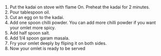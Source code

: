 1) Put the kadai on stove with flame On. Preheat the kadai for 2 minutes.
2) Pour tablespoon oil.
3) Cut an egg on to the kadai.
4) Add one spoon chilli powder. You can add more chilli powder if you want your omlet more spicy.
5) Add half spoon salt.
6) Add 1/4 spoon garam masala.
7) Fry your omlet deeply by fliping it on both sides.
8) Now your omlet is ready to be served